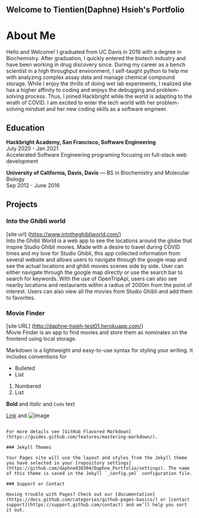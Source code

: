 ## Welcome to Tientien(Daphne) Hsieh's Portfolio

# About Me
Hello and Welcome! I graduated from UC Davis in 2016 with a degree in Biochemistry. After graduation, I quickly entered the biotech industry and have been working in drug discovery since. During my career as a bench scientist in a high throughput environment, I self-taught python to help me with analyzing complex assay data and manage chemical compound storage. While I enjoy the thrills of doing wet lab experiments, I realized she has a higher affinity to coding and enjoys the debugging and problem-solving process. Thus, I joined Hackbright while the world is adapting to the wrath of COVID. I am excited to enter the tech world with her problem-solving mindset and her new coding skills as a software engineer.

## Education

**Hackbright Academy, San Francisco, Software Engineering**\
July 2020 - Jan 2021\
Accelerated Software Engineering programing focusing on full-stack web development


**University of California, Davis, Davis**   — BS in Biochemistry and Molecular Biology\
Sep 2012 - June 2016


## Projects
### Into the Ghibli world
[site url] (https://www.intotheghibliworld.com/)\
Into the Ghibli World is a web app to see the locations around the globe that inspire Studio Ghibli movies. Made with a desire to travel during COVID times and my love for Studio Ghibli, this app collected information from several website and allows users to navigate through the google map and see the actual locations and ghibli movies scenes side by side. User can either navigate through the google map directly or use the search bar to search for keywords. With the use of OpenTripApi, users can also see nearby locations and restaurants within a radius of 2000m from the point of interest. Users can also view all the movies from Studio Ghibli and add them to favorites.

### Movie Finder
[site URL] (http://daphne-hsieh-test01.herokuapp.com/)\
Movie Finder is an app to find movies and store them as nominates on the frontend using local storage.

Markdown is a lightweight and easy-to-use syntax for styling your writing. It includes conventions for


- Bulleted
- List

1. Numbered
2. List

**Bold** and _Italic_ and `Code` text

[Link](url) and ![Image](src)
```

For more details see [GitHub Flavored Markdown](https://guides.github.com/features/mastering-markdown/).

### Jekyll Themes

Your Pages site will use the layout and styles from the Jekyll theme you have selected in your [repository settings](https://github.com/daphne830304/Daphne_Portfolio/settings). The name of this theme is saved in the Jekyll `_config.yml` configuration file.

### Support or Contact

Having trouble with Pages? Check out our [documentation](https://docs.github.com/categories/github-pages-basics/) or [contact support](https://support.github.com/contact) and we’ll help you sort it out.

